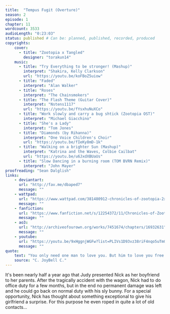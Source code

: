 ```yaml
---
title:  "Tempus Fugit (Overture)"
season: 2
episode: 1
chapter: 11
wordcount: 3533
audioLength: "0:23:03"
status: published # Can be: planned, published, recorded, produced
copyrights:
    cover:
      - title: "Zootopia x Tangled"
        designer: "torakun14"
    music:
      - title: "Try Everything to be stronger! (Mashup)"
        interpret: "Shakira, Kelly Clarkson"
        url: "https://youtu.be/koFBoZ5uiow"
      - title: "Faded"
        interpret: "Alan Walker"
      - title: "Roses"
        interpret: "The Chainsmokers"
      - title: "The Flash Theme (Guitar Cover)"
        interpret: "Nstens1117"
        url: "https://youtu.be/fYsxhuNuXCo"
      - title: "Work slowly and carry a bug shtick (Zootopia OST)"
        interpret: "Michael Giacchino"
      - title: "She's a Lady"
        interpret: "Tom Jones"
      - title: "Diamonds (by Rihanna)"
        interpret: "One Voice Children's Choir"
        url: "https://youtu.be/fIeKy8mD-1k"
      - title: "Walking on a brighter Sun (Mashup)"
        interpret: "Katrina and the Waves, Colbie Cailbat"
        url: "https://youtu.be/u6JxdXBUaUs"
      - title: "Slow Dancing in a burning room (TOM BVRN Remix)"
        interpret: "John Mayer"
proofreading: "Sean Dalglish"
links:
    - deviantart:
      url: "http://fav.me/dbaped7"
      message: ""
    - wattpad:
      url: "https://www.wattpad.com/381480912-chronicles-of-zootopia-2x01-tempus-fugit-overture"
      message: ""
    - fanfiction:
      url: "https://www.fanfiction.net/s/12254372/11/Chronicles-of-Zootopia"
      message: ""
    - ao3:
      url: "http://archiveofourown.org/works/7451674/chapters/16932631"
      message: ""
    - youtube:
      url: "https://youtu.be/9xHggnjWGFw?list=PLIVs1D93vz38riF4nqo5uTmGpoU1yWeko"
      message: ""
quote:
    text: "You only need one man to love you. But him to love you free like a wildfire, crazy like the moon, always like tomorrow, sudden like an inhale and overcoming like the tides. Only one man and all of this."
    source: "C. JoyBell C."
---
```

It's been nearly half a year ago that Judy presented Nick as her boyfriend to her parents. After the tragically accident with the wagon, Nick had to do office duty for a few months, but in the end no permanent damage was left and he could go back on normal duty with his sly bunny. For a special opportunity, Nick has thought about something exceptional to give his girlfriend a surprise. For this purpose he even roped in quite a lot of old contacts...